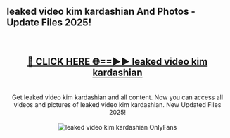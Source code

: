 <h2>leaked video kim kardashian And Photos - Update Files 2025!</h2>
<br>
<div align="center">
<h2><a href="https://betterlinks.top/A2PfLJ" rel="nofollow">🔴 CLICK HERE 🌐==►► leaked video kim kardashian</a></h2>
<br>
Get leaked video kim kardashian and all content. Now you can access all videos and pictures of leaked video kim kardashian. New Updated Files 2025!
<br>
<br>
<a href="https://betterlinks.top/A2PfLJ" rel="nofollow" data-target="animated-image.originalLink"><img src="https://i.imgur.com/dJHk4Zq.gif" alt="leaked video kim kardashian OnlyFans" style="max-width: 100%; display: inline-block;" data-target="animated-image.originalImage"></a>
</div>
<br>